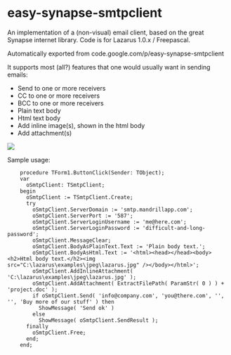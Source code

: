 # easy-synapse-smtpclient

An implementation of a (non-visual) email client, based on the great Synapse internet library. Code is for Lazarus 1.0.x / Freepascal.

Automatically exported from code.google.com/p/easy-synapse-smtpclient

It supports most (all?) features that one would usually want in sending emails:
* Send to one or more receivers
* CC to one or more receivers
* BCC to one or more receivers
* Plain text body
* Html text body
* Add inline image(s), shown in the html body
* Add attachment(s) 

[![](http://platform.extrovertlabs.com/partner/10023/include)](http://platform.extrovertlabs.com/partner/10023/connect)  
 
Sample usage:

        procedure TForm1.ButtonClick(Sender: TObject);
        var
          oSmtpClient: TSmtpClient;
        begin
          oSmtpClient := TSmtpClient.Create;
          try
            oSmtpClient.ServerDomain := 'smtp.mandrillapp.com';
            oSmtpClient.ServerPort := '587';
            oSmtpClient.ServerLoginUsername := 'me@here.com';
            oSmtpClient.ServerLoginPassword := 'difficult-and-long-password';
            oSmtpClient.MessageClear;
            oSmtpClient.BodyAsPlainText.Text := 'Plain body text.';
            oSmtpClient.BodyAsHtml.Text := '<html><head></head><body><h2>Html body text.</h2><img src="C:\lazarus\examples\jpeg\lazarus.jpg" /></body></html>';
            oSmtpClient.AddInlineAttachment( 'C:\lazarus\examples\jpeg\lazarus.jpg' );
            oSmtpClient.AddAttachment( ExtractFilePath( ParamStr( 0 ) ) + 'project.doc' );
            if oSmtpClient.Send( 'info@company.com', 'you@there.com', '', '', 'Buy more of our stuff' ) then
              ShowMessage( 'Send ok' )
            else
              ShowMessage( oSmtpClient.SendResult );
          finally
            oSmtpClient.Free;
          end;
        end;
        

